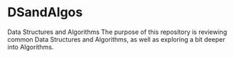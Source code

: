 # DSandAlgos
Data Structures and Algorithms
The purpose of this repository is reviewing common Data Structures and Algorithms, as well as exploring a bit deeper into Algorithms.
